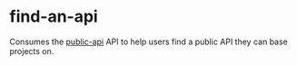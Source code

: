 # find-an-api
Consumes the [public-api](https://github.com/public-apis/public-apis) API to help users find a public API they can base projects on.
